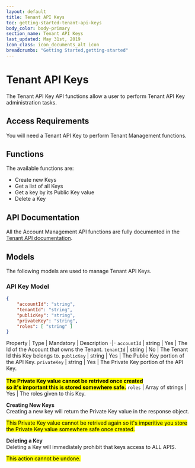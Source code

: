 ```yaml
---
layout: default
title: Tenant API Keys
toc: getting-started-tenant-api-keys
body_color: body-primary
section_name: Tenant API Keys
last_updated: May 31st, 2019
icon_class: icon_documents_alt icon
breadcrumbs: "Getting Started,getting-started"
---
```

# Tenant API Keys
The Tenant API Key API functions allow a user to perform Tenant API Key administration tasks.

## Access Requirements
You will need a Tenant API Key to perform Tenant Management functions.

## Functions
The available functions are:

- Create new Keys
- Get a list of all Keys
- Get a key by its Public Key value
- Delete a Key

## API Documentation
All the Account Management API functions are fully documented in the [Tenant API documentation](https://api-docs.imbursepayments.com/#2db95add-3a76-4424-ada5-fa1fc865011c).

## Models
The following models are used to manage Tenant API Keys.

### API Key Model
```json
{
	"accountId": "string",
	"tenantId": "string",
	"publicKey": "string",
	"privateKey": "string",
	"roles": [ "string" ]
}
```

Property | Type | Mandatory | Description
-|-
`accountId` | string | Yes | The Id of the Account that owns the Tenant.
`tenantId` | string | No | The Tenant Id this Key belongs to.
`publicKey` | string | Yes | The Public Key portion of the API Key.
`privateKey` | string | Yes | The Private Key portion of the API Key.<br/><br/>**<mark>The Private Key value cannot be retrived once created<br/>so it's important this is stored somewhere safe.</mark>**
`roles` | Array of strings | Yes | The roles given to this Key.


**Creating New Keys**<br/>
Creating a new key will return the Private Key value in the response object.

<mark>This Private Key value cannot be retrived again so it's imperitive you store the Private Key value somewhere safe once created.</mark>


**Deleting a Key**<br/>
Deleting a Key will immediately prohibit that keys access to ALL APIS.

<mark>This action cannot be undone.</mark>
